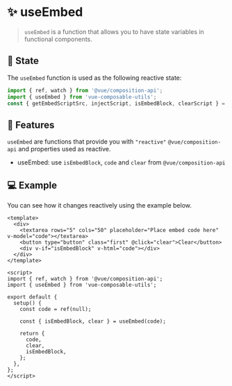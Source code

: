 # :sparkles: useEmbed

> `useEmbed` is a function that allows you to have state variables in functional components.

## :convenience_store: State

The `useEmbed` function is used as the following reactive state:

```js
import { ref, watch } from '@vue/composition-api';
import { useEmbed } from 'vue-composable-utils';
const { getEmbedScriptSrc, injectScript, isEmbedBlock, clearScript } = useEmbed(code);
```

## :rocket: Features

`useEmbed` are functions that provide you with `"reactive"` `@vue/composition-api` and properties used as reactive.

- useEmbed: use `isEmbedBlock`, `code` and `clear` from `@vue/composition-api`

## :computer: Example

You can see how it changes reactively using the example below.

<EmbedComponent />

```vue
<template>
  <div>
    <textarea rows="5" cols="50" placeholder="Place embed code here" v-model="code"></textarea>
    <button type="button" class="first" @click="clear">Clear</button>
    <div v-if="isEmbedBlock" v-html="code"></div>
  </div>
</template>

<script>
import { ref, watch } from '@vue/composition-api';
import { useEmbed } from 'vue-composable-utils';

export default {
  setup() {
    const code = ref(null);

    const { isEmbedBlock, clear } = useEmbed(code);

    return {
      code,
      clear,
      isEmbedBlock,
    };
  },
};
</script>
```

<ToggleDarkMode/>
